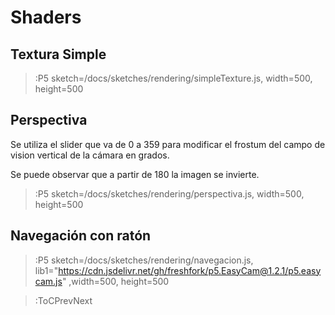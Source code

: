 # Shaders

## Textura Simple

> :P5 sketch=/docs/sketches/rendering/simpleTexture.js, width=500, height=500

## Perspectiva

Se utiliza el slider que va de 0 a 359 para modificar el frostum del campo de vision vertical
de la cámara en grados.

Se puede observar que a partir de 180 la imagen se invierte.
  
> :P5 sketch=/docs/sketches/rendering/perspectiva.js, width=500, height=500

## Navegación con ratón

> :P5 sketch=/docs/sketches/rendering/navegacion.js, lib1="https://cdn.jsdelivr.net/gh/freshfork/p5.EasyCam@1.2.1/p5.easycam.js" ,width=500, height=500


> :ToCPrevNext